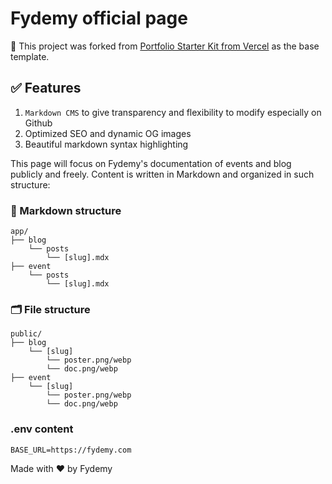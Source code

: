 # Fydemy official page

🚨 This project was forked from [Portfolio Starter Kit from Vercel](https://github.com/vercel/examples/tree/main/solutions/blog) as the base template.

## ✅ Features

1. `Markdown CMS` to give transparency and flexibility to modify especially on Github
2. Optimized SEO and dynamic OG images
3. Beautiful markdown syntax highlighting

This page will focus on Fydemy's documentation of events and blog publicly and freely. Content is written in Markdown and organized in such structure:

### 📜 Markdown structure

```
app/
├── blog
	└── posts
		└── [slug].mdx
├── event
	└── posts
		└── [slug].mdx
```

### 🗂️ File structure

```
public/
├── blog
	└── [slug]
		└── poster.png/webp
		└── doc.png/webp
├── event
	└── [slug]
		└── poster.png/webp
		└── doc.png/webp
```

### .env content

```
BASE_URL=https://fydemy.com
```

Made with ❤️ by Fydemy
